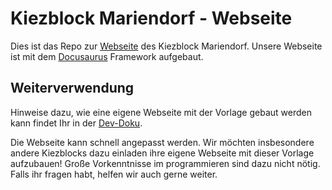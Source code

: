 # Kiezblock Mariendorf - Webseite
Dies ist das Repo zur [Webseite](https://kiezblock-mariendorf.de/) des Kiezblock Mariendorf. Unsere Webseite ist mit dem [Docusaurus](https://docusaurus.io/) Framework aufgebaut. 

## Weiterverwendung
Hinweise dazu, wie eine eigene Webseite mit der Vorlage gebaut werden kann findet Ihr in der [Dev-Doku](dev-docu). 

Die Webseite kann schnell angepasst werden. Wir möchten insbesondere andere Kiezblocks dazu einladen ihre eigene Webseite mit dieser Vorlage aufzubauen! Große Vorkenntnisse im programmieren sind dazu nicht nötig. Falls ihr fragen habt, helfen wir auch gerne weiter.